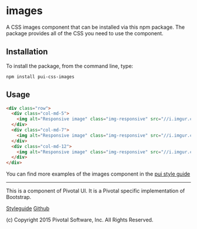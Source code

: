 # images

A CSS images component that can be installed via this npm package. The package provides all of the
CSS you need to use the component.

## Installation

To install the package, from the command line, type:

```
npm install pui-css-images
```

## Usage

```html
<div class="row">
  <div class="col-md-5">
    <img alt="Responsive image" class="img-responsive" src="//i.imgur.com/jbZLBsu.jpg"/>
  </div>
  <div class="col-md-7">
    <img alt="Responsive image" class="img-responsive" src="//i.imgur.com/jbZLBsu.jpg"/>
  </div>
  <div class="col-md-12">
    <img alt="Responsive image" class="img-responsive" src="//i.imgur.com/jbZLBsu.jpg"/>
  </div>
</div>
```

You can find more examples of the images component in the [pui style guide](http://styleguide.pivotal.io/elements.html#image)
  
*****************************************

This is a component of Pivotal UI. It is a Pivotal specific implementation of Bootstrap.

[Styleguide](http://styleguide.pivotal.io)
[Github](https://github.com/pivotal-cf/pivotal-ui)

(c) Copyright 2015 Pivotal Software, Inc. All Rights Reserved.
